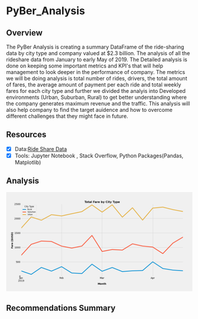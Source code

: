 # PyBer_Analysis

## Overview
The PyBer Analysis is creating a summary DataFrame of the ride-sharing data by city type and company valued at $2.3 billion. The analysis of all the rideshare data from January to early May of 2019. The Detailed analysis is done on keeping some important metrics and KPI's that will help management to look deeper in the performance of company. The metrics we will be doing analysis is total number of rides, drivers, the total amount of fares, the average amount of payment per each ride and total weekly fares for each city type and further we divided the analyis into Developed environments (Urban, Suburban, Rural) to get better understanding where the company generates maximum revenue and the traffic. 
This analysis will also help company to find the target auidence and how to overcome different challenges that they might face in future.

## Resources 
- [x] Data:[Ride Share Data](https://github.com/shivam0921/PyBer_Analysis/tree/main/Resources)
-[x] Tools: Jupyter Notebook , Stack Overflow, Python Packages(Pandas, Matplotlib)
## Analysis
![PyBer_summary_df.jpg](https://github.com/shivam0921/PyBer_Analysis/blob/main/analysis/PyBer_fare_summary.png)

## Recommendations Summary
